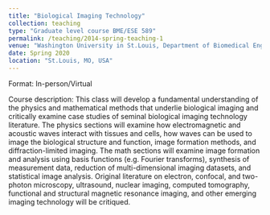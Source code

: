 ```yaml
---
title: "Biological Imaging Technology"
collection: teaching
type: "Graduate level course BME/ESE 589"
permalink: /teaching/2014-spring-teaching-1
venue: "Washington University in St.Louis, Department of Biomedical Engineering/ Department of Electrical and Systems Engineering"
date: Spring 2020
location: "St.Louis, MO, USA"
---
```

Format: In-person/Virtual

Course description: This class will develop a fundamental understanding of the physics and mathematical methods that underlie biological imaging and critically examine case studies of seminal biological imaging technology literature. The physics sections will examine how electromagnetic and acoustic waves interact with tissues and cells, how waves can be used to image the biological structure and function, image formation methods, and diffraction-limited imaging. The math sections will examine image formation and analysis using basis functions (e.g. Fourier transforms), synthesis of measurement data, reduction of multi-dimensional imaging datasets, and statistical image analysis. Original literature on electron, confocal, and two-photon microscopy, ultrasound, nuclear imaging, computed tomography, functional and structural magnetic resonance imaging, and other emerging imaging technology will be critiqued.  

<!-- Heading 1
======

Heading 2
======

Heading 3
======
 -->
